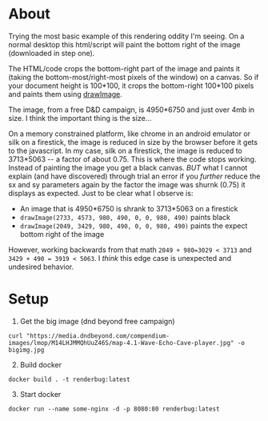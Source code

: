 # About

Trying the most basic example of this rendering oddity I'm seeing. On a normal
desktop this html/script will paint the bottom right of the image (downloaded
in step one).

The HTML/code crops the bottom-right part of the image and paints it (taking
the bottom-most/right-most pixels of the window) on a canvas. So if your
document height is 100\*100, it crops the bottom-right 100\*100 pixels and
paints them using
[drawImage](https://developer.mozilla.org/en-US/docs/Web/API/CanvasRenderingContext2D/drawImage).

The image, from a free D&D campaign, is 4950*6750 and just over 4mb in size. I
think the important thing is the size...

On a memory constrained platform, like chrome in an android emulator or silk on
a firestick, the image is reduced in size by the browser before it gets to the 
javascript. In my case, silk on a firestick, the image is reduced to 3713*5063
-- a factor of about 0.75. This is where the code stops working. Instead of painting
the image you get a black canvas.  *BUT* what I cannot explain (and have discovered)
through trial an error if you *further* reduce the sx and sy parameters again by the
factor the image was shurnk (0.75) it displays as expected.  Just to be clear what I
observe is:

- An image that is 4950\*6750 is shrank to 3713\*5063 on a firestick
- `drawImage(2733, 4573, 980, 490, 0, 0, 980, 490)` paints black
- `drawImage(2049, 3429, 980, 490, 0, 0, 980, 490)` paints the expect bottom right of the image

However, working backwards from that math `2049 + 980=3029 < 3713` and 
`3429 + 490 = 3919 < 5063`. I *think* this edge case is unexpected and undesired behavior.

# Setup

1. Get the big image (dnd beyond free campaign)

```
curl "https://media.dndbeyond.com/compendium-images/lmop/M14LHJMMQhUuZ46S/map-4.1-Wave-Echo-Cave-player.jpg" -o bigimg.jpg
```

2. Build docker

```
docker build . -t renderbug:latest
```

3. Start docker

```
docker run --name some-nginx -d -p 8080:80 renderbug:latest
```